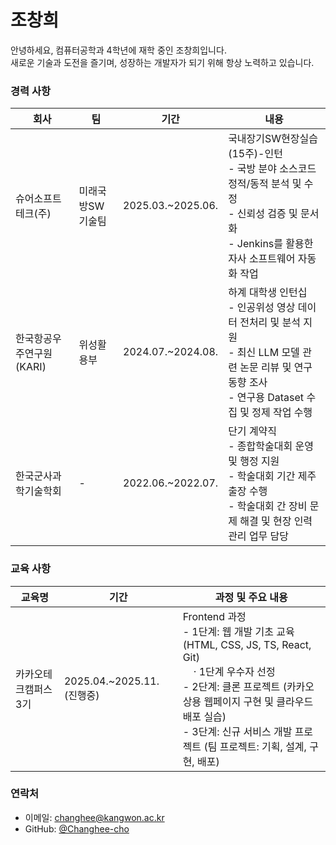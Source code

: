 # 조창희

안녕하세요, 컴퓨터공학과 4학년에 재학 중인 조창희입니다.<br>
새로운 기술과 도전을 즐기며, 성장하는 개발자가 되기 위해 항상 노력하고 있습니다.  


### 경력 사항
| 회사       | 팀             | 기간          | 내용                      |
|------------|--------------------|--------------|---------------------------|
| 슈어소프트테크(주) | 미래국방SW기술팀       | 2025.03.~2025.06. | 국내장기SW현장실습(15주)-인턴<br>- 국방 분야 소스코드 정적/동적 분석 및 수정 <br> - 신뢰성 검증 및 문서화<br> - Jenkins를 활용한 자사 소프트웨어 자동화 작업 |
| 한국항공우주연구원(KARI) | 위성활용부       | 2024.07.~2024.08. | 하계 대학생 인턴십<br>- 인공위성 영상 데이터 전처리 및 분석 지원<br> - 최신 LLM 모델 관련 논문 리뷰 및 연구 동향 조사<br> - 연구용 Dataset 수집 및 정제 작업 수행 |
| 한국군사과학기술학회 | -       | 2022.06.~2022.07. | 단기 계약직<br>- 종합학술대회 운영 및 행정 지원<br> - 학술대회 기간 제주 출장 수행<br> - 학술대회 간 장비 문제 해결 및 현장 인력 관리 업무 담당 |

### 교육 사항
| 교육명           | 기간                     | 과정 및 주요 내용                                              |
|------------------|--------------------------|--------------------------------------------------------------|
| 카카오테크캠퍼스 3기 | 2025.04.~2025.11. (진행중) | Frontend 과정<br>- 1단계: 웹 개발 기초 교육 (HTML, CSS, JS, TS, React, Git)<br>&nbsp;&nbsp;&nbsp;&nbsp;· 1단계 우수자 선정<br>- 2단계: 클론 프로젝트 (카카오 상용 웹페이지 구현 및 클라우드 배포 실습)<br>- 3단계: 신규 서비스 개발 프로젝트 (팀 프로젝트: 기획, 설계, 구현, 배포) |




### 연락처
- 이메일: changhee@kangwon.ac.kr
- GitHub: [@Changhee-cho](https://github.com/Changhee-cho)
